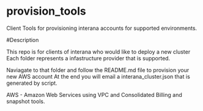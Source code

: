# provision_tools
Client Tools for provisioning interana accounts for supported environments.

#Description

This repo is for clients of interana who would like to deploy a new cluster
Each folder represents a infastructure provider that is supported.

Naviagate to that folder and follow the README.md file to provision your new AWS account
At the end you will email a interana_cluster.json that is generated by script.


AWS - Amazon Web Services using VPC and Consolidated Billing and snapshot tools.



